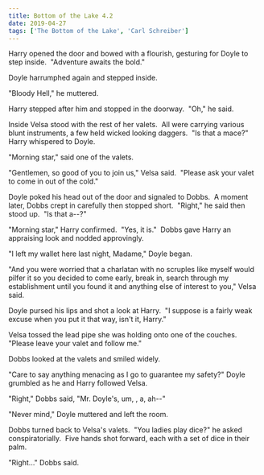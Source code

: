 ```yaml
---
title: Bottom of the Lake 4.2
date: 2019-04-27
tags: ['The Bottom of the Lake', 'Carl Schreiber']
---
```


Harry opened the door and bowed with a flourish, gesturing for Doyle to step inside.  "Adventure awaits the bold."

Doyle harrumphed again and stepped inside.

"Bloody Hell," he muttered.

Harry stepped after him and stopped in the doorway.  "Oh," he said.

Inside Velsa stood with the rest of her valets.  All were carrying various blunt instruments, a few held wicked looking daggers.  "Is that a mace?" Harry whispered to Doyle.

"Morning star," said one of the valets.

"Gentlemen, so good of you to join us," Velsa said.  "Please ask your valet to come in out of the cold."

Doyle poked his head out of the door and signaled to Dobbs.  A moment later, Dobbs crept in carefully then stopped short.  "Right," he said then stood up.  "Is that a--?"

"Morning star," Harry confirmed.  "Yes, it is."  Dobbs gave Harry an appraising look and nodded approvingly.

"I left my wallet here last night, Madame," Doyle began.

"And you were worried that a charlatan with no scruples like myself would pilfer it so you decided to come early, break in, search through my establishment until you found it and anything else of interest to you," Velsa said.

Doyle pursed his lips and shot a look at Harry.  "I suppose is a fairly weak excuse when you put it that way, isn't it, Harry."

Velsa tossed the lead pipe she was holding onto one of the couches.  "Please leave your valet and follow me."

Dobbs looked at the valets and smiled widely.

"Care to say anything menacing as I go to guarantee my safety?" Doyle grumbled as he and Harry followed Velsa.

"Right," Dobbs said, "Mr. Doyle's, um, , a, ah--"

"Never mind," Doyle muttered and left the room.

Dobbs turned back to Velsa's valets.  "You ladies play dice?" he asked conspiratorially.  Five hands shot forward, each with a set of dice in their palm.

"Right..." Dobbs said.
